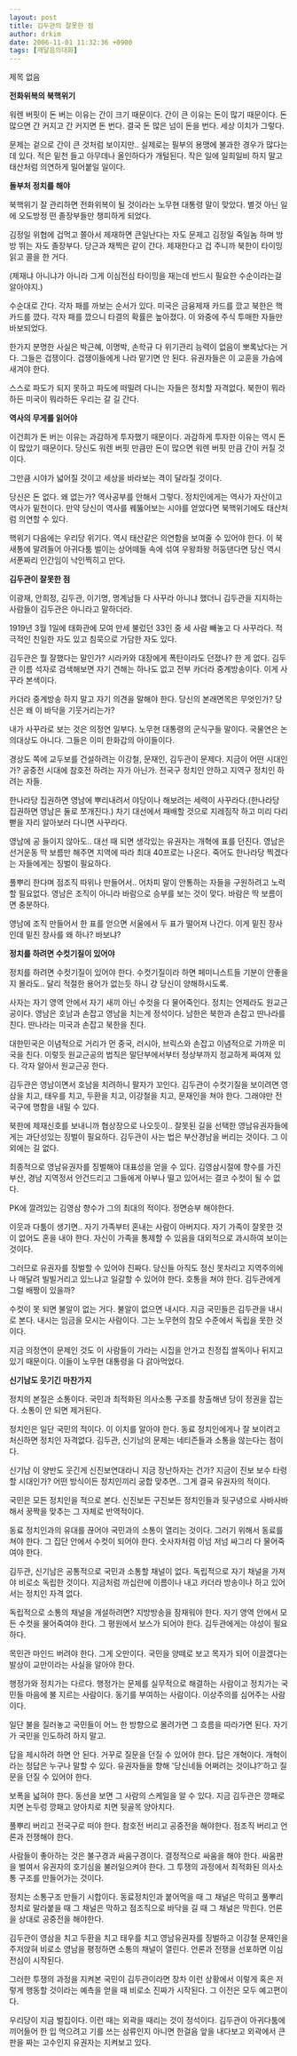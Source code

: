 ```yaml
---
layout: post
title: 김두관의 잘못한 점
author: drkim
date: 2006-11-01 11:32:36 +0900
tags: [깨달음의대화]
---
```

 제목 없음 

**전화위복의 북핵위기**

워렌 버핏이 돈 버는 이유는 간이 크기 때문이다. 간이 큰 이유는 돈이 많기 때문이다. 돈 많으면 간 커지고 간 커지면 돈 번다. 결국 돈 많은 넘이 돈을 번다. 세상 이치가 그렇다. 

문제는 겉으로 간이 큰 것처럼 보이지만.. 실제로는 필부의 용맹에 불과한 경우가 많다는 데 있다. 적은 밑천 들고 아무데나 올인하다가 개털된다. 작은 일에 일희일비 하지 말고 태산처럼 의연하게 밀어붙일 일이다. 

**돌부처 정치를 해야**

북핵위기 잘 관리하면 전화위복이 될 것이라는 노무현 대통령 말이 맞았다. 별것 아닌 일에 오도방정 떤 졸장부들만 챙피하게 되었다. 

김정일 위협에 겁먹고 쫄아서 제재하면 큰일난다는 자도 문제고 김정일 죽일놈 하며 방방 뛰는 자도 졸장부다. 당근과 채찍은 같이 간다. 제재한다고 겁 주니까 북한이 타이밍 읽고 콜을 한 거다. 

(제재냐 아니냐가 아니라 그게 이심전심 타이밍을 재는데 반드시 필요한 수순이라는걸 알아야지.)

수순대로 간다. 각자 패를 까보는 순서가 있다. 미국은 금융제재 카드를 깠고 북한은 핵 카드를 깠다. 각자 패를 깠으니 타결의 확률은 높아졌다. 이 와중에 주식 투매한 자들만 바보되었다. 

한가지 분명한 사실은 박근혜, 이명박, 손학규 다 위기관리 능력이 없음이 뽀록났다는 거다. 그들은 겁쟁이다. 겁쟁이들에게 나라 맡기면 안 된다. 유권자들은 이 교훈을 가슴에 새겨야 한다. 

스스로 파도가 되지 못하고 파도에 떠밀려 다니는 자들은 정치할 자격없다. 북한이 뭐라하든 미국이 뭐라하든 우리는 갈 길 간다. 

**역사의 무게를 읽어야**

이건희가 돈 버는 이유는 과감하게 투자했기 때문이다. 과감하게 투자한 이유는 역시 돈이 많았기 때문이다. 당신도 워렌 버핏 만큼만 돈이 많으면 워렌 버핏 만큼 간이 커질 것이다. 

그만큼 시야가 넓어질 것이고 세상을 바라보는 격이 달라질 것이다. 

당신은 돈 없다. 왜 없는가? 역사공부를 안해서 그렇다. 정치인에게는 역사가 자산이고 역사가 밑천이다. 만약 당신이 역사를 꿰뚫어보는 시야를 얻었다면 북핵위기에도 태산처럼 의연할 수 있다. 

핵위기 다음에는 우리당 위기다. 역시 태산같은 의연함을 보여줄 수 있어야 한다. 이 북새통에 말려들어 아귀다툼 벌이는 상어떼들 속에 섞여 우왕좌왕 허둥댄다면 당신 역시 서푼짜리 인간임이 낙인찍히고 만다. 

**김두관이 잘못한 점**

이광재, 안희정, 김두관, 이기명, 명계남들 다 사꾸라 아니냐 했더니 김두관을 지지하는 사람들이 김두관은 아니라고 말하더라. 

1919년 3월 1일에 태화관에 모여 만세 불렀던 33인 중 세 사람 빼놓고 다 사꾸라다. 적극적인 친일한 자도 있고 침묵으로 가담한 자도 있다. 

김두관은 뭘 잘했다는 말인가? 시라카와 대장에게 폭탄이라도 던졌나? 한 게 없다. 김두관 이름 석자로 검색해보면 자기 견해는 하나도 없고 전부 카더라 중계방송이다. 이게 사꾸라 본색이다.

카더라 중계방송 하지 말고 자기 의견을 말해야 한다. 당신의 본래면목은 무엇인가? 당신은 왜 이 바닥을 기웃거리는가? 

내가 사꾸라로 보는 것은 의정연 일부다. 노무현 대통령의 군식구들 말이다. 국물연은 논의대상도 아니다. 그들은 이미 한화갑의 아이들이다. 

경상도 쪽에 교두보를 건설하려는 이강철, 문재인, 김두관이 문제다. 지금이 어떤 시대인가? 공중전 시대에 참호전 하려는 자가 아닌가. 전국구 정치인 안하고 지역구 정치인 하려는 자들. 

한나라당 집권하면 영남에 뿌리내려서 야당이나 해보려는 세력이 사꾸라다.(한나라당 집권하면 영남은 둘로 쪼개진다.) 차기 대선에서 패배할 것으로 지레짐작 하고 미리 다리 뻗을 자리 알아보러 다니면 사꾸라다.

영남에 공 들이지 않아도.. 대선 때 되면 생각있는 유권자는 개혁에 표를 던진다. 영남은 선거운동 딱 보름만 해주면 지역에 따라 최대 40프로는 나온다. 죽어도 한나라당 찍겠다는 자들에게는 징벌이 필요하다. 

풀뿌리 한다며 점조직 따위나 만들어서.. 어차피 말이 안통하는 자들을 구원하려고 노력할 필요없다. 영남은 조직이 아니라 바람으로 승부를 보는 것이 맞다. 바람은 딱 보름이면 충분하다. 

영남에 조직 만들어서 한 표를 얻으면 서울에서 두 표가 떨어져 나간다. 이게 밑진 장사인데 밑진 장사를 왜 하나? 바보냐? 

**정치를 하려면 수컷기질이 있어야**

정치를 하려면 수컷기질이 있어야 한다. 수컷기질이라 하면 페미니스트들 기분이 안좋을지 몰라도.. 달리 적절한 용어가 없는듯 하니 걍 당신이 양해하시도록. 

사자는 자기 영역 안에서 자기 새끼 아닌 수컷을 다 물어죽인다. 정치는 언제라도 원교근공이다. 영남은 호남과 손잡고 영남을 치는게 정석이다. 남한은 북한과 손잡고 딴나라를 친다. 딴나라는 미국과 손잡고 북한을 친다. 

대한민국은 이념적으로 거리가 먼 중국, 러시아, 브릭스와 손잡고 이념적으로 가까운 미국을 친다. 이렇듯 원교근공의 법칙은 말단부에서부터 정상부까지 정교하게 짜여져 있다. 각자 알아서 원교근공 한다.

김두관은 영남이면서 호남을 치려하니 팔자가 꼬인다. 김두관이 수컷기질을 보이려면 영삼을 치고, 태우를 치고, 두환을 치고, 이강철을 치고, 문재인을 쳐야 한다. 그래야만 전국구에 명함을 내밀 수 있다. 

북한에 제재신호를 보내니까 협상장으로 나오듯이.. 잘못된 길을 선택한 영남유권자들에게는 과단성있는 징벌이 필요하다. 김두관이 사는 법은 부산경남을 버리는 것이다. 그 이외에는 길 없다.

최종적으로 영남유권자를 징벌해야 대표성을 얻을 수 있다. 김영삼시절에 향수를 가진 부산, 경남 지역정서 안건드리고 그들에게 아부나 떨고 있어서는 결코 수컷이 될 수 없다. 

PK에 깔려있는 김영삼 향수가 그의 최대의 적이다. 정면승부 해야한다. 

이웃과 다툼이 생기면.. 자기 가족부터 혼내는 사람이 아버지다. 자기 가족이 잘못한 것이 없어도 혼을 내야 한다. 자신이 가족을 통제할 수 있음을 대외적으로 과시하여 보이는 것이다. 

그러므로 유권자를 징벌할 수 있어야 진짜다. 당신들 아직도 정신 못차리고 지역주의에나 매달려 빌빌거리고 있느냐고 일갈할 수 있어야 한다. 호통을 쳐야 한다. 김두관에게 그럴 배짱이 있을까?

수컷이 못 되면 불알이 없는 거다. 불알이 없으면 내시다. 지금 국민들은 김두관을 내시로 본다. 내시는 임금을 모시는 사람이다. 그는 노무현의 참모 수준에서 독립을 못한 것이다. 

지금 의정연이 문제인 것도 이 사람들이 가라는 시집을 안가고 친정집 쌀독이나 뒤지고 있기 때문이다. 이들이 노무현 대통령을 다 갉아먹었다. 

**신기남도 웃기긴 마찬가지**

정치의 본질은 소통이다. 국민과 최적화된 의사소통 구조를 창출해낸 당이 정권을 잡는다. 소통이 안 되면 제거된다. 

정치인은 일단 국민의 적이다. 이 이치를 알아야 한다. 동료 정치인에게나 잘 보이려고 처신하면 정치인 자격없다. 김두관, 신기남의 문제는 네티즌들과 소통을 않는다는 점이다. 

신기남 이 양반도 웃긴게 신진보연대라니 지금 장난하자는 건가? 지금이 진보 보수 타령할 시대인가? 어떤 방식이든 정치인끼리 궁합 맞추면.. 그게 결국 유권자의 적이다. 

국민은 모든 정치인을 적으로 본다. 신진보든 구진보든 정치인들과 뒷구녕으로 사바사바 해서 꿍짝을 맞추는 그 자체로 반역적이다. 

동료 정치인과의 유대를 끊어야 국민과의 소통이 열리는 것이다. 그러기 위해서 동료를 쳐야 한다. 그 집단 안에서 수컷이 되어야 한다. 숫사자처럼 이넘 저넘 싸그리 다 물어죽여야 한다. 

김두관, 신기남은 공통적으로 국민과 소통할 채널이 없다. 독립적으로 자기 채널을 가져야 비로소 독립한 것이다. 지금처럼 까십란에 이름이나 내고 카더라 방송이나 하고 있어서는 정치인 자격 없다. 

독립적으로 소통의 채널을 개설하려면? 지방방송을 잠재워야 한다. 자기 영역 안에서 모든 수컷을 물어죽여야 한다. 그 평원에서 보스가 되어야 한다. 김두관에게는 야성이 필요하다. 

목민관 마인드 버려야 한다. 그게 오만이다. 국민을 양떼로 보고 목자가 되어 이끌겠다는 발상이 교만이라는 사실을 알아야 한다. 

행정가와 정치가는 다르다. 행정가는 문제를 실무적으로 해결하는 사람이고 정치가는 국민들 마음에 불 지르는 사람이다. 동기를 부여하는 사람이다. 이상주의를 심어주는 사람이다. 

일단 불을 질러놓고 국민들이 어느 한 방향으로 몰려가면 그 흐름을 따라가면 된다. 자기가 국민을 인도하려 하지 말고. 

답을 제시하려 하면 안 된다. 거꾸로 질문을 던질 수 있어야 한다. 답은 개혁이다. 개혁이라는 정답은 누구나 말할 수 있다. 유권자들을 향해 '당신네들 어쩌려는 것이냐?'하고 질문을 던질 수 있어야 한다.

보폭을 넓혀야 한다. 동선을 보면 그 사람의 스케일을 알 수 있다. 지금 김두관은 깡패로 치면 논두렁 깡패고 양아치로 치면 뒷골목 양아치다. 

풀뿌리 버리고 전국구로 떠야 한다. 참호전 버리고 공중전을 해야한다. 점조직 버리고 언론과 전쟁해야 한다.

사람들이 좋아하는 것은 불구경과 싸움구경이다. 결정적으로 싸움을 해야 한다. 싸움판을 벌여서 유권자의 호기심을 불러일으켜야 한다. 그 투쟁의 과정에서 최적화된 의사소통 구조를 만들어가는 것이다. 

정치는 소통구조 만들기 시합이다. 동료정치인과 붙어먹을 때 그 채널은 막히고 풀뿌리정치로 말라붙을 때 그 채널은 막하고 점조직으로 바닥을 길 때 그 채널은 막힌다. 언론을 상대로 공중전을 해야한다. 

김두관이 영삼을 치고 두환을 치고 태우를 치고 영남유권자를 징벌하고 이강철 문재인을 주저앉혀 비로소 영남을 평정하면 소통의 채널이 열린다. 언론과 전쟁을 선포하면 이심전심이 시작된다.

그러한 투쟁의 과정을 지켜본 국민이 김두관이라면 장차 이런 상황에서 이렇게 혹은 저렇게 행동할 것이라는 예측을 얻을 때 비로소 진짜가 시작된다. 그 이전은 모두 예고편이다. 

우리당이 지금 벌집이다. 이런 때는 외곽을 때리는 것이 정석이다. 김두관이 아귀다툼에 끼어들어 한 입 먹으려고 기를 쓰는 삼류인지 아니면 한걸음 앞을 내다보고 외곽에서 큰 판을 짜는 고수인지 유권자는 지켜보고 있다.